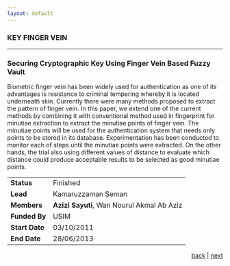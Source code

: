 ```yaml
---
layout: default
---
```


### KEY FINGER VEIN

* * *
<!--KEY FINGER VEIN-->

### Securing Cryptographic Key Using Finger Vein Based Fuzzy Vault

Biometric finger vein has been widely used for authentication as one of its advantages is resistance to criminal tempering whereby it is located underneath skin. Currently there were many methods proposed to extract the pattern of finger vein. In this paper, we extend one of the current methods by combining it with conventional method used in fingerprint for minutiae extraction to extract the minutiae points of finger vein. The minutiae points will be used for the authentication system that needs only points to be stored in its database. Experimentation has been conducted to monitor each of steps until the minutiae points were extracted. On the other hands, the trial also using different values of distance to evaluate which distance could produce acceptable results to be selected as good minutiae points.

| | |
| ---- | --- |
| **Status** | Finished |
| **Lead** | Kamaruzzaman Seman |
| **Members** | **Azizi Sayuti**, Wan Nourul Akmal Ab Aziz |
| **Funded By** | USIM |
| **Start Date** | 03/10/2011 |
| **End Date** | 28/06/2013 |

<p style="text-align: right;">
<a href="malaria">back</a> | <a href="provision">next</a> 
</p>
